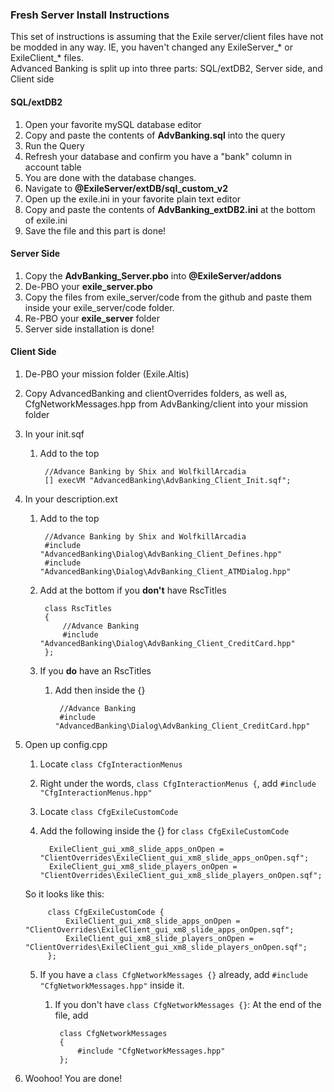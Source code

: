 ### Fresh Server Install Instructions
This set of instructions is assuming that the Exile server/client files have not be modded in any way. IE, you haven't changed any ExileServer\_\* or ExileClient\_\* files.<br/>
Advanced Banking is split up into three parts: SQL/extDB2, Server side, and Client side

#### SQL/extDB2
1. Open your favorite mySQL database editor
2. Copy and paste the contents of **AdvBanking.sql** into the query
3. Run the Query
4. Refresh your database and confirm you have a "bank" column in account table
5. You are done with the database changes.
6. Navigate to **@ExileServer/extDB/sql_custom_v2**
7. Open up the exile.ini in your favorite plain text editor
8. Copy and paste the contents of **AdvBanking_extDB2.ini** at the bottom of exile.ini
9. Save the file and this part is done!

#### Server Side
1. Copy the **AdvBanking_Server.pbo** into **@ExileServer/addons**
2. De-PBO your **exile_server.pbo**
3. Copy the files from exile_server/code from the github and paste them inside your exile_server/code folder.
4. Re-PBO your **exile_server** folder
5. Server side installation is done!

#### Client Side
1. De-PBO your mission folder (Exile.Altis)
2. Copy AdvancedBanking and clientOverrides folders, as well as, CfgNetworkMessages.hpp from AdvBanking/client into your mission folder
3. In your init.sqf
    1. Add to the top

            //Advance Banking by Shix and WolfkillArcadia
            [] execVM "AdvancedBanking\AdvBanking_Client_Init.sqf";

4. In your description.ext
    1. Add to the top

            //Advance Banking by Shix and WolfkillArcadia
            #include "AdvancedBanking\Dialog\AdvBanking_Client_Defines.hpp"
            #include "AdvancedBanking\Dialog\AdvBanking_Client_ATMDialog.hpp"

    2. Add at the bottom if you **don't** have RscTitles

            class RscTitles
            {
                //Advance Banking
                #include "AdvancedBanking\Dialog\AdvBanking_Client_CreditCard.hpp"
            };
    3. If you **do** have an RscTitles
        1. Add then inside the {}

                //Advance Banking
                #include "AdvancedBanking\Dialog\AdvBanking_Client_CreditCard.hpp"

5. Open up config.cpp
    1. Locate `class CfgInteractionMenus`
    3. Right under the words, `class CfgInteractionMenus {`, add `#include "CfgInteractionMenus.hpp"`
    3. Locate `class CfgExileCustomCode`
    4. Add the following inside the {} for `class CfgExileCustomCode`

             ExileClient_gui_xm8_slide_apps_onOpen = "ClientOverrides\ExileClient_gui_xm8_slide_apps_onOpen.sqf";
             ExileClient_gui_xm8_slide_players_onOpen = "ClientOverrides\ExileClient_gui_xm8_slide_players_onOpen.sqf";

    So it looks like this:

            class CfgExileCustomCode {
                ExileClient_gui_xm8_slide_apps_onOpen = "ClientOverrides\ExileClient_gui_xm8_slide_apps_onOpen.sqf";
                ExileClient_gui_xm8_slide_players_onOpen = "ClientOverrides\ExileClient_gui_xm8_slide_players_onOpen.sqf";
            };
    5. If you have a `class CfgNetworkMessages {}` already, add `#include "CfgNetworkMessages.hpp"` inside it.
        1. If you don't have `class CfgNetworkMessages {}`: At the end of the file, add

                class CfgNetworkMessages
                {
                    #include "CfgNetworkMessages.hpp"
                };
6. Woohoo! You are done!
